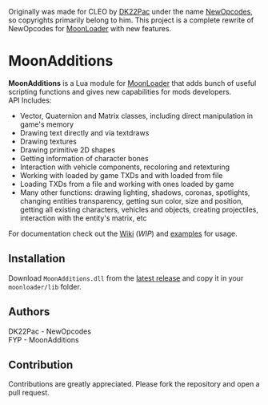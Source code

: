 Originally was made for CLEO by [DK22Pac](https://github.com/DK22Pac) under the name [NewOpcodes](http://gtaforums.com/topic/518780-cleo4newopcodes-by-dk22pac/), so copyrights primarily belong to him. This project is a complete rewrite of NewOpcodes for [MoonLoader](http://blast.hk/moonloader/) with new features.

# MoonAdditions
**MoonAdditions** is a Lua module for [MoonLoader](http://blast.hk/moonloader/) that adds bunch of useful scripting functions and gives new capabilities for mods developers.  
API Includes:
- Vector, Quaternion and Matrix classes, including direct manipulation in game's memory
- Drawing text directly and via textdraws
- Drawing textures
- Drawing primitive 2D shapes
- Getting information of character bones
- Interaction with vehicle components, recoloring and retexturing
- Working with loaded by game TXDs and with loaded from file
- Loading TXDs from a file and working with ones loaded by game
- Many other functions: drawing lighting, shadows, coronas, spotlights, changing entities transparency, getting sun color, size and position, getting all existing characters, vehicles and objects, creating projectiles, interaction with the entity's matrix, etc

For documentation check out the [Wiki](https://github.com/THE-FYP/MoonAdditions/wiki) (*WIP*) and [examples](examples/) for usage.

## Installation
Download `MoonAdditions.dll` from the [latest release](https://github.com/THE-FYP/MoonAdditions/releases/latest) and copy it in your `moonloader/lib` folder.

## Authors
DK22Pac - NewOpcodes  
FYP - MoonAdditions

## Contribution
Contributions are greatly appreciated. Please fork the repository and open a pull request.
